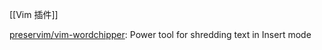 


[[Vim 插件]]

[preservim/vim-wordchipper](https://github.com/preservim/vim-wordchipper): Power tool for shredding text in Insert mode





